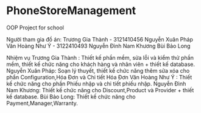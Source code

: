 # PhoneStoreManagement
OOP Project for school 

Người tham gia đồ án:
Trương Gia Thành - 3121410456
Nguyễn Xuân Pháp
Văn Hoàng Như Ý - 3122410493
Nguyễn Đình Nam Khương
Bùi Bảo Long

Nhiệm vụ 
Trương Gia Thành : Thiết kế phần mềm, sửa lỗi và kiểm thử phần mềm, thiết kế chức năng cho khách hàng và nhân viên + thiết kế database.
Nguyễn Xuân Pháp: Soạn lý thuyết, thiết kế chức năng thêm sửa xóa cho phần Configuration,Hóa Đơn và Chi tiết Hóa Đơn
Văn Hoàng Như Ý : Thiết kế chức năng cho phần Phiếu nhập và chi tiết phiếu nhập.
Nguyễn Đình Nam Khương: Thiết kế chức năng cho Discount,Product và Provider + thiết kế database.
Bùi Bảo Long: Thiết kế chức năng cho Payment,Manager,Warranty.
